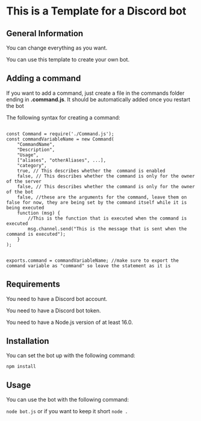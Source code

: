 # This is a Template for a Discord bot
## General Information
<p>You can change everything as you want.</p>
<p>You can use this template to create your own bot.</p>

## Adding a command
<p>If you want to add a command, just create a file in the commands folder ending in <b>.command.js</b>. It should be automatically added once you restart the bot</p>
<p>The following syntax for creating a command:</p>
<code>
const Command = require('./Command.js');
const commandVariableName = new Command(
    "CommandName",
    "Description",
    "Usage",
    ["aliases", "otherAliases", ...],
    "category",
    true, // This describes whether the  command is enabled
    false, // This describes whether the command is only for the owner of the server
    false, // This describes whether the command is only for the owner of the bot
    false, //these are the arguments for the command, leave them on false for now, they are being set by the command itself while it is being executed
    function (msg) {
        //This is the function that is executed when the command is executed
        msg.channel.send("This is the message that is sent when the command is executed");
    }
);

exports.command = commandVariableName; //make sure to export the command variable as "command" so leave the statement as it is
</code>

## Requirements
<p>You need to have a Discord bot account.</p>
<p>You need to have a Discord bot token.</p>
<p>You need to have a Node.js version of at least 16.0.</p>

## Installation
<p>You can set the bot up with the following command:</p>
<p><code>npm install</code></p>

## Usage
<p>You can use the bot with the following command:</p>
<p><code>node bot.js</code> or if you want to keep it short <code>node .</code></p>
